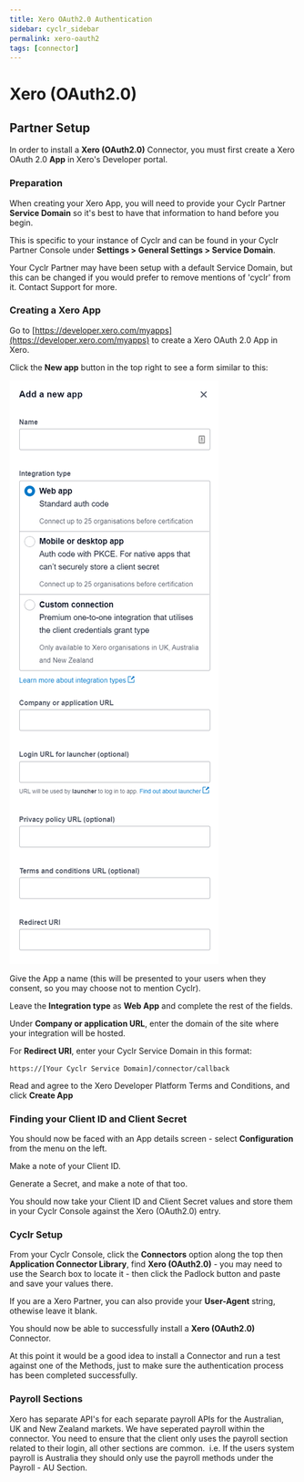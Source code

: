 ```yaml
---
title: Xero OAuth2.0 Authentication
sidebar: cyclr_sidebar
permalink: xero-oauth2
tags: [connector]
---
```


# Xero (OAuth2.0)

## Partner Setup

In order to install a **Xero (OAuth2.0)** Connector, you must first create a Xero OAuth 2.0 **App** in Xero's Developer portal.

### Preparation 

When creating your Xero App, you will need to provide your Cyclr Partner **Service Domain** so it's best to have that information to hand before you begin.

This is specific to your instance of Cyclr and can be found in your Cyclr Partner Console under **Settings > General Settings > Service Domain**.

Your Cyclr Partner may have been setup with a default Service Domain, but this can be changed if you would prefer to remove mentions of 'cyclr' from it.  Contact Support for more.

### Creating a Xero App

Go to [https://developer.xero.com/myapps](https://developer.xero.com/myapps) to create a Xero OAuth 2.0 App in Xero.

Click the **New app** button in the top right to see a form similar to this:

![](./images/xero_oauth20_newapp.png)

Give the App a name (this will be presented to your users when they consent, so you may choose not to mention Cyclr).

Leave the **Integration type** as **Web App** and complete the rest of the fields.

Under **Company or application URL**, enter the domain of the site where your integration will be hosted.

For **Redirect URI**, enter your Cyclr Service Domain in this format:

```
https://[Your Cyclr Service Domain]/connector/callback
```

Read and agree to the Xero Developer Platform Terms and Conditions, and click **Create App**

### Finding your Client ID and Client Secret

You should now be faced with an App details screen - select **Configuration** from the menu on the left.

Make a note of your Client ID.

Generate a Secret, and make a note of that too.

You should now take your Client ID and Client Secret values and store them in your Cyclr Console against the Xero (OAuth2.0) entry.

### Cyclr Setup

From your Cyclr Console, click the **Connectors** option along the top then **Application Connector Library**, find **Xero (OAuth2.0)** - you may need to use the Search box to locate it - then click the Padlock button and paste and save your values there.

If you are a Xero Partner, you can also provide your **User-Agent** string, othewise leave it blank.

You should now be able to successfully install a **Xero (OAuth2.0)** Connector.

At this point it would be a good idea to install a Connector and run a test against one of the Methods, just to make sure the authentication process has been completed successfully.

### Payroll Sections
Xero has separate API's for each separate payroll APIs for the Australian, UK and New Zealand markets. We have seperated payroll within the connector. You need to ensure that the client only uses the payroll section related to their login, all other sections are common. 
i.e. If the users system payroll is Australia they should only use the payroll methods under the Payroll - AU Section.
